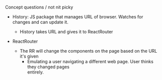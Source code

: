 Concept questions / not nit picky



- History: JS package that manages URL of browser. Watches for changes and can update it.
  - History takes URL and gives it to ReactRouter
  

- ReactRouter
  - The RR will change the components on the page based on the URL it's given
    - Emulating a user navigating a different web page. User thinks they changed pages      
      entirely.  

